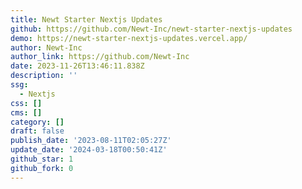 ```yaml
---
title: Newt Starter Nextjs Updates
github: https://github.com/Newt-Inc/newt-starter-nextjs-updates
demo: https://newt-starter-nextjs-updates.vercel.app/
author: Newt-Inc
author_link: https://github.com/Newt-Inc
date: 2023-11-26T13:46:11.838Z
description: ''
ssg:
  - Nextjs
css: []
cms: []
category: []
draft: false
publish_date: '2023-08-11T02:05:27Z'
update_date: '2024-03-18T00:50:41Z'
github_star: 1
github_fork: 0
---
```


